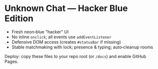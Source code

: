 
# Unknown Chat — Hacker Blue Edition

- Fresh neon‑blue "hacker" UI
- No inline `onclick`; all events use `addEventListener`
- Defensive DOM access (creates `#statusBar` if missing)
- Stable matchmaking with lock; presence & typing; auto‑cleanup rooms

Deploy: copy these files to your repo root (or `/docs`) and enable GitHub Pages.
